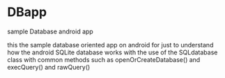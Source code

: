# DBapp
sample Database android app

this the sample database oriented app on android for just to understand how the android SQLite database works with the use of the 
SQLdatabase class with common methods such as openOrCreateDatabase() and execQuery() and rawQuery()
